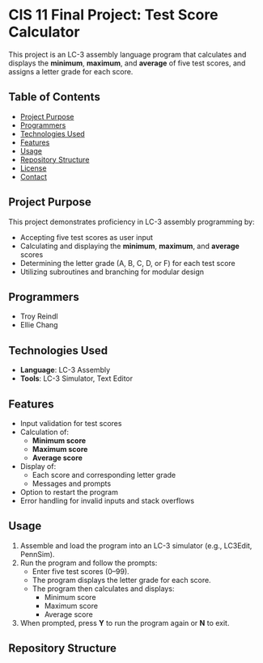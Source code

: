 # CIS 11 Final Project: Test Score Calculator

This project is an LC-3 assembly language program that calculates and displays the **minimum**, **maximum**, and **average** of five test scores, and assigns a letter grade for each score.

## Table of Contents

- [Project Purpose](#project-purpose)
- [Programmers](#programmers)
- [Technologies Used](#technologies-used)
- [Features](#features)
- [Usage](#usage)
- [Repository Structure](#repository-structure)
- [License](#license)
- [Contact](#contact)

## Project Purpose

This project demonstrates proficiency in LC-3 assembly programming by:
- Accepting five test scores as user input
- Calculating and displaying the **minimum**, **maximum**, and **average** scores
- Determining the letter grade (A, B, C, D, or F) for each test score
- Utilizing subroutines and branching for modular design

## Programmers

- Troy Reindl
- Ellie Chang

## Technologies Used

- **Language**: LC-3 Assembly
- **Tools**: LC-3 Simulator, Text Editor

## Features

- Input validation for test scores
- Calculation of:
  - **Minimum score**
  - **Maximum score**
  - **Average score**
- Display of:
  - Each score and corresponding letter grade
  - Messages and prompts
- Option to restart the program
- Error handling for invalid inputs and stack overflows

## Usage

1. Assemble and load the program into an LC-3 simulator (e.g., LC3Edit, PennSim).
2. Run the program and follow the prompts:
   - Enter five test scores (0–99).
   - The program displays the letter grade for each score.
   - The program then calculates and displays:
     - Minimum score
     - Maximum score
     - Average score
3. When prompted, press **Y** to run the program again or **N** to exit.

## Repository Structure

